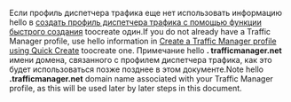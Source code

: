 <span data-ttu-id="cb770-101">Если профиль диспетчера трафика еще нет использовать информацию hello в [создать профиль диспетчера трафика с помощью функции быстрого создания](../articles/traffic-manager/traffic-manager-manage-profiles.md) toocreate один.</span><span class="sxs-lookup"><span data-stu-id="cb770-101">If you do not already have a Traffic Manager profile, use hello information in [Create a Traffic Manager profile using Quick Create](../articles/traffic-manager/traffic-manager-manage-profiles.md) toocreate one.</span></span> <span data-ttu-id="cb770-102">Примечание hello **. trafficmanager.net** имени домена, связанного с профилем диспетчера трафика, как это будет использоваться позже позднее в этом документе.</span><span class="sxs-lookup"><span data-stu-id="cb770-102">Note hello **.trafficmanager.net** domain name associated with your Traffic Manager profile, as this will be used later by later steps in this document.</span></span>

